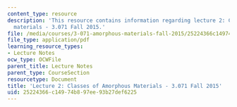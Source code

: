 ```yaml
---
content_type: resource
description: 'This resource contains information regarding lecture 2: Classes of amorphous
  materials - 3.071 Fall 2015.'
file: /media/courses/3-071-amorphous-materials-fall-2015/25224366c14974b897ee93b27def6225_MIT3_071F15_Lecture2.pdf
file_type: application/pdf
learning_resource_types:
- Lecture Notes
ocw_type: OCWFile
parent_title: Lecture Notes
parent_type: CourseSection
resourcetype: Document
title: 'Lecture 2: Classes of Amorphous Materials - 3.071 Fall 2015'
uid: 25224366-c149-74b8-97ee-93b27def6225
---
```


